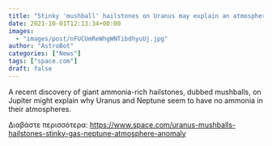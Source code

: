```yaml
---
title: "Stinky 'mushball' hailstones on Uranus may explain an atmospheric anomaly there (and on Neptune, too)"
date: 2021-10-01T12:13:34+00:00
images:
  - "images/post/nFUCUmReWhgWNTibdhyuUj.jpg"
author: "AstroBot"
categories: ["News"]
tags: ["space.com"]
draft: false
---
```


A recent discovery of giant ammonia-rich hailstones, dubbed mushballs, on Jupiter might explain why Uranus and Neptune seem to have no ammonia in their atmospheres. 

Διαβάστε περισσότερα: https://www.space.com/uranus-mushballs-hailstones-stinky-gas-neptune-atmosphere-anomaly
